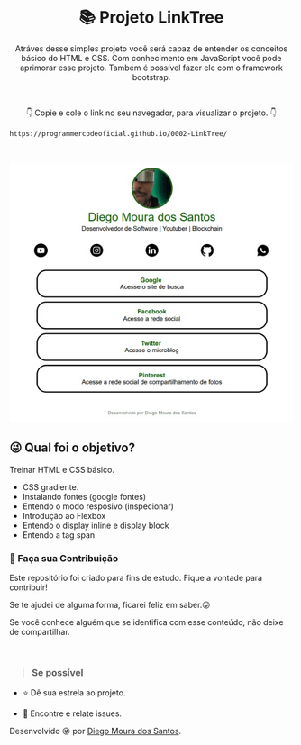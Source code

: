 <h1 align="center"> 📚 Projeto LinkTree  </h1>

<p align="center"> Atráves desse simples projeto você será capaz de entender os conceitos 
básico do HTML e CSS. Com conhecimento em JavaScript você pode aprimorar esse projeto. Também é
possível fazer ele com o framework bootstrap.</p>
<br>

<p align="center"> 👇 Copie e cole o link no seu navegador, para visualizar o projeto. 👇</p>

```
https://programmercodeoficial.github.io/0002-LinkTree/
```
<br>

<p align="center">
        <img src="img/linktree.jpg"alt="Projeto Basic LinkTree">
</p>

## :stuck_out_tongue_winking_eye: Qual foi o objetivo?
<p> Treinar HTML e CSS básico.</p>
<ul>
  <li>CSS gradiente.</li>
  <li>Instalando fontes (google fontes)</li>
  <li>Entendo o modo resposivo (inspecionar) </li>
  <li>Introdução ao Flexbox</li>
  <li>Entendo o display inline e display block</li>
  <li>Entendo a tag span</li>
</ul>

<h3> 🤝 Faça sua Contribuição </h3>
<p>
Este repositório foi criado para fins de estudo. Fique a vontade para contribuir!

Se te ajudei de alguma forma, ficarei feliz em saber.😜

Se você conhece alguém que se identifica com esse conteúdo, não deixe de compartilhar.

</p></br>

> <h3>Se possível</h3>

<p>

- ⭐️ Dê sua estrela ao projeto.

- 🐛 Encontre e relate issues.
</p>

Desenvolvido 😜 por [Diego Moura dos Santos](https://www.linkedin.com/in/diegomouradossantos/).
